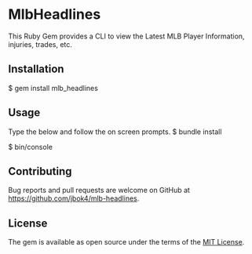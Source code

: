 # MlbHeadlines

This Ruby Gem provides a CLI to view the Latest MLB Player Information, injuries, trades, etc.



## Installation

$ gem install mlb_headlines

## Usage

Type the below and follow the on screen prompts.
$ bundle install

$ bin/console

## Contributing

Bug reports and pull requests are welcome on GitHub at https://github.com/jbok4/mlb-headlines.


## License

The gem is available as open source under the terms of the [MIT License](http://opensource.org/licenses/MIT).

